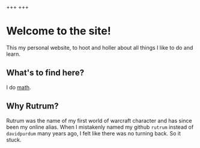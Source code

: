 +++
+++

# Welcome to the site!

This my personal website, to hoot and holler about all things I like to do and learn.

## What's to find here?

I do [math](/math).  

## Why Rutrum?

Rutrum was the name of my first world of warcraft character and has since been my online alias.  When I mistakenly named my github `rutrum` instead of `davidpurdum` many years ago, I felt like there was no turning back. So it stuck.
